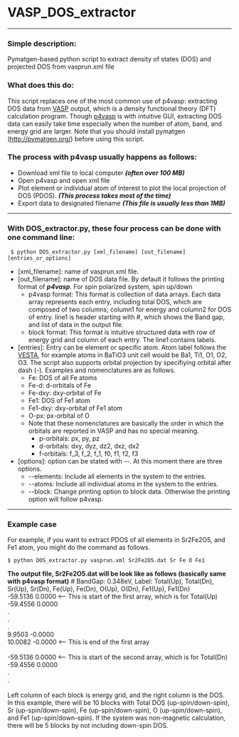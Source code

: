 # VASP_DOS_extractor
------------------
### Simple description:
Pymatgen-based python script to extract density of states (DOS) and projected DOS from vasprun.xml file
  
### What does this do:
This script replaces one of the most common use of p4vasp: extracting DOS data from [VASP](http://cms.mpi.univie.ac.at/vasp/) output, which is a density functional theory (DFT) calculation program. Though [p4vasp](http://www.p4vasp.at/#/) is with intuitive GUI, extracting DOS data can easily take time especially when the number of atom, band, and energy grid are larger. Note that you should install pymatgen (http://pymatgen.org/) before using this script.
  
### The process with p4vasp usually happens as follows:
  - Download xml file to local computer ***(often over 100 MB)***
  - Open p4vasp and open xml file
  - Plot element or individual atom of interest to plot the local projection of DOS (PDOS). ***(This process takes most of the time)***
  - Export data to designated filename ***(This file is usually less than 1MB)***
------------------------------------
### With DOS_extractor.py, these four process can be done with one command line:
 ```
  $ python DOS_extractor.py [xml_filename] [out_filename] [entries_or_options]
 ```
- [xml_filename]: name of vasprun.xml file.
- [out_filename]: name of DOS data file. By default it follows the printing format of ***p4vasp***. For spin polarized system, spin up/down 
  - p4vasp format: This format is collection of data arrays. Each data array represents each entry, including total DOS, which are composed of two columns; column1 for energy and column2 for DOS of entry. line1 is header starting with #, which shows the Band gap, and list of data in the output file.
  - block format: This format is intuitive structured data with row of energy grid and column of each entry. The line1 contains labels.
- [entries]: Entry can be element or specific atom. Atom label follows the [VESTA](http://jp-minerals.org/vesta/en/), for example atoms in BaTiO3 unit cell would be Ba1, Ti1, O1, O2, O3. The script also supports orbital projection by specifiying orbital after dash (-). Examples and nomenclatures are as follows.
  - Fe: DOS of all Fe atoms
  - Fe-d: d-orbitals of Fe
  - Fe-dxy: dxy-orbital of Fe 
  - Fe1: DOS of Fe1 atom
  - Fe1-dxy: dxy-orbital of Fe1 atom
  - O-px: px-orbital of O
  - Note that these nomenclatures are basically the order in which the orbitals are reported in VASP and has no special meaning.
    - p-orbitals: px, py, pz
    - d-orbitals: dxy, dyz, dz2, dxz, dx2
    - f-orbitals: f_3, f_2, f_1, f0, f1, f2, f3
- [options]: option can be stated with --. At this moment there are three options. 
  - --elements: Include all elements in the system to the entries.
  - --atoms: Include all individual atoms in the system to the entries.
  - --block: Change printing option to block data. Otherwise the printing option will follow p4vasp.

------------------------------------
### Example case
For example, if you want to extract PDOS of all elements in Sr2Fe2O5, and Fe1 atom, you might do the command as follows.</br>
  ```
  $ python DOS_extractor.py vasprun.xml Sr2Fe2O5.dat Sr Fe O Fe1
  ```
**The output file, Sr2Fe2O5.dat will be look like as follows (basically same with p4vasp format)**
\# BandGap: 0.348eV, Label: Total(Up), Total(Dn), Sr(Up), Sr(Dn), Fe(Up), Fe(Dn), O(Up), O(Dn), Fe1(Up), Fe1(Dn)</br>
-59.5136	0.0000  <-- This is start of the first array, which is for Total(Up)<br/>
-59.4556	0.0000<br/>
.<br/>
.<br/>
.<br/>
9.9503	-0.0000<br/>
10.0082	-0.0000  <-- This is end of the first array<br/>
<br/>
-59.5136	0.0000  <-- This is start of the second array, which is for Total(Dn)<br/>
-59.4556	0.0000<br/>
.<br/>
.<br/>
<br/>
Left column of each block is energy grid, and the right column is the DOS.
In this example, there will be 10 blocks with Total DOS (up-spin/down-spin), Sr (up-spin/down-spin), Fe (up-spin/down-spin), O (up-spin/down-spin), and Fe1 (up-spin/down-spin). If the system was non-magnetic calculation, there will be 5 blocks by not including down-spin DOS.
